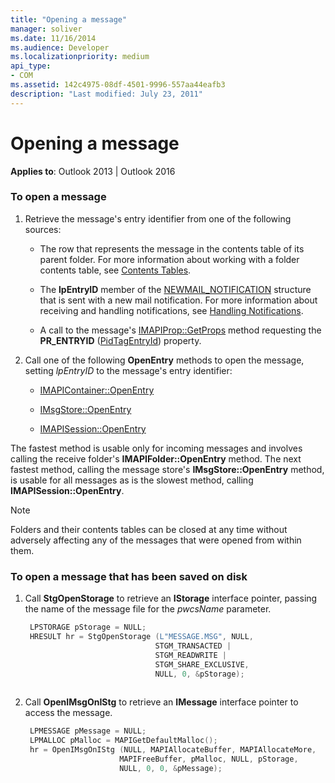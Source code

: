 ```yaml
---
title: "Opening a message"
manager: soliver
ms.date: 11/16/2014
ms.audience: Developer
ms.localizationpriority: medium
api_type:
- COM
ms.assetid: 142c4975-08df-4501-9996-557aa44eafb3
description: "Last modified: July 23, 2011"
---
```


# Opening a message
 
**Applies to**: Outlook 2013 | Outlook 2016 
  
### To open a message
  
1. Retrieve the message's entry identifier from one of the following sources:
    
   - The row that represents the message in the contents table of its parent folder. For more information about working with a folder contents table, see [Contents Tables](contents-tables.md).
    
   - The **lpEntryID** member of the [NEWMAIL_NOTIFICATION](newmail_notification.md) structure that is sent with a new mail notification. For more information about receiving and handling notifications, see [Handling Notifications](handling-notifications.md).
    
   - A call to the message's [IMAPIProp::GetProps](imapiprop-getprops.md) method requesting the **PR_ENTRYID** ([PidTagEntryId](pidtagentryid-canonical-property.md)) property. 
    
2. Call one of the following **OpenEntry** methods to open the message, setting  _lpEntryID_ to the message's entry identifier: 
    
   - [IMAPIContainer::OpenEntry](imapicontainer-openentry.md)
    
   - [IMsgStore::OpenEntry](imsgstore-openentry.md)
    
   - [IMAPISession::OpenEntry](imapisession-openentry.md)
    
  The fastest method is usable only for incoming messages and involves calling the receive folder's **IMAPIFolder::OpenEntry** method. The next fastest method, calling the message store's **IMsgStore::OpenEntry** method, is usable for all messages as is the slowest method, calling **IMAPISession::OpenEntry**.
    
> [!NOTE]
> Folders and their contents tables can be closed at any time without adversely affecting any of the messages that were opened from within them. 
  
### To open a message that has been saved on disk
  
1. Call **StgOpenStorage** to retrieve an **IStorage** interface pointer, passing the name of the message file for the  _pwcsName_ parameter. 
    
   ```cpp
    LPSTORAGE pStorage = NULL;
    HRESULT hr = StgOpenStorage (L"MESSAGE.MSG", NULL,
                                STGM_TRANSACTED |
                                STGM_READWRITE |
                                STGM_SHARE_EXCLUSIVE,
                                NULL, 0, &pStorage);
    
   ```

2. Call **OpenIMsgOnIStg** to retrieve an **IMessage** interface pointer to access the message. 
    
   ```cpp
    LPMESSAGE pMessage = NULL;
    LPMALLOC pMalloc = MAPIGetDefaultMalloc();
    hr = OpenIMsgOnIStg (NULL, MAPIAllocateBuffer, MAPIAllocateMore,
                        MAPIFreeBuffer, pMalloc, NULL, pStorage,
                        NULL, 0, 0, &pMessage);
    
   ```


